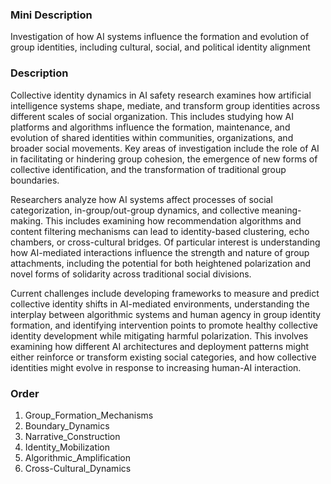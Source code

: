 ### Mini Description

Investigation of how AI systems influence the formation and evolution of group identities, including cultural, social, and political identity alignment

### Description

Collective identity dynamics in AI safety research examines how artificial intelligence systems shape, mediate, and transform group identities across different scales of social organization. This includes studying how AI platforms and algorithms influence the formation, maintenance, and evolution of shared identities within communities, organizations, and broader social movements. Key areas of investigation include the role of AI in facilitating or hindering group cohesion, the emergence of new forms of collective identification, and the transformation of traditional group boundaries.

Researchers analyze how AI systems affect processes of social categorization, in-group/out-group dynamics, and collective meaning-making. This includes examining how recommendation algorithms and content filtering mechanisms can lead to identity-based clustering, echo chambers, or cross-cultural bridges. Of particular interest is understanding how AI-mediated interactions influence the strength and nature of group attachments, including the potential for both heightened polarization and novel forms of solidarity across traditional social divisions.

Current challenges include developing frameworks to measure and predict collective identity shifts in AI-mediated environments, understanding the interplay between algorithmic systems and human agency in group identity formation, and identifying intervention points to promote healthy collective identity development while mitigating harmful polarization. This involves examining how different AI architectures and deployment patterns might either reinforce or transform existing social categories, and how collective identities might evolve in response to increasing human-AI interaction.

### Order

1. Group_Formation_Mechanisms
2. Boundary_Dynamics
3. Narrative_Construction
4. Identity_Mobilization
5. Algorithmic_Amplification
6. Cross-Cultural_Dynamics
